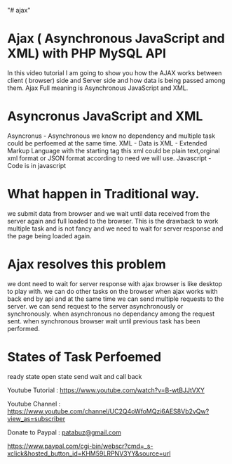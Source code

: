 "# ajax" 

Ajax ( Asynchronous JavaScript and XML) with PHP MySQL API
==========================================================

In this video tutorial I am going to show you how the AJAX works between client ( browser) side and Server side 
and how data 
is being passed among them.
Ajax Full meaning is Asynchronous JavaScript and XML.

Asyncronus JavaScript and XML
===============================
Asyncronus - Asynchronous we know no dependency and multiple task could be perfoemed at the same time.
XML        - Data is XML - Extended Markup Language with the starting tag <xml>
              this xml could be plain text,orginal xml format or JSON format according to need we will use.
Javascript - Code is in javascript


What happen in Traditional way.
=============================
we submit data from browser and we wait until data received from the server again and full loaded to the browser.
This is the drawback to work multiple task and is not fancy and we need to wait for server 
response and the page being loaded again.

Ajax resolves this problem
===========================
we dont need to wait for server response 
with ajax browser is like desktop to play with.
we can do other tasks on the browser when ajax works 
with back end by api and 
at the same time we can send multiple requests to the server.
we can send request to the server asynchronously or synchronously.
when asynchronous no dependancy among the request sent.
when synchronous browser wait until previous task has been performed.

States of Task Perfoemed
=========================
ready state
open state
send 
wait and call back



Youtube Tutorial : https://www.youtube.com/watch?v=B-wtBJJtVXY

Youtube Channel : https://www.youtube.com/channel/UC2Q4oWfoMQzi6AES8Vb2vQw?view_as=subscriber

Donate to Paypal : patabuz@gmail.com

https://www.paypal.com/cgi-bin/webscr?cmd=_s-xclick&hosted_button_id=KHM59LRPNV3YY&source=url
